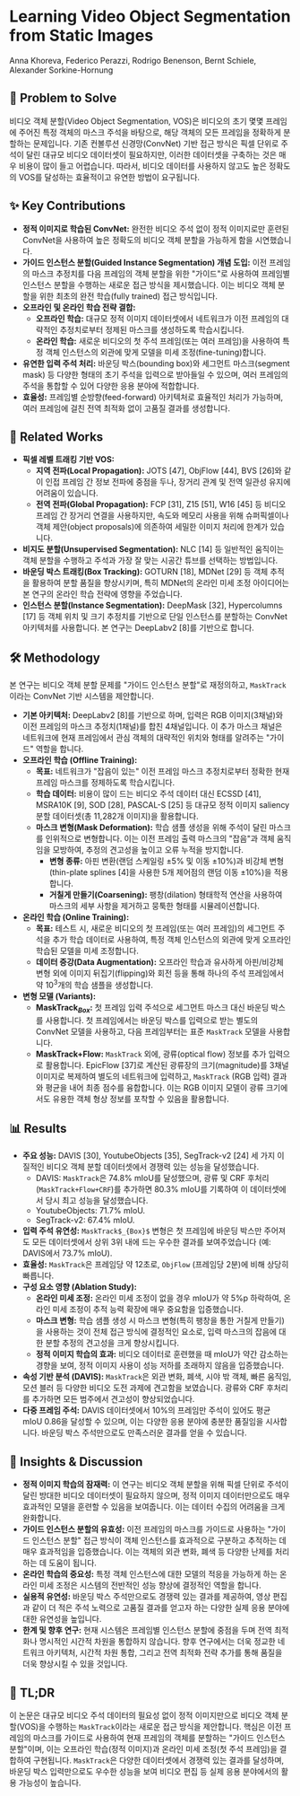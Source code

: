 # Learning Video Object Segmentation from Static Images
Anna Khoreva, Federico Perazzi, Rodrigo Benenson, Bernt Schiele, Alexander Sorkine-Hornung

## 🧩 Problem to Solve
비디오 객체 분할(Video Object Segmentation, VOS)은 비디오의 초기 몇몇 프레임에 주어진 특정 객체의 마스크 주석을 바탕으로, 해당 객체의 모든 프레임을 정확하게 분할하는 문제입니다. 기존 컨볼루션 신경망(ConvNet) 기반 접근 방식은 픽셀 단위로 주석이 달린 대규모 비디오 데이터셋이 필요하지만, 이러한 데이터셋을 구축하는 것은 매우 비용이 많이 들고 어렵습니다. 따라서, 비디오 데이터를 사용하지 않고도 높은 정확도의 VOS를 달성하는 효율적이고 유연한 방법이 요구됩니다.

## ✨ Key Contributions
*   **정적 이미지로 학습된 ConvNet:** 완전한 비디오 주석 없이 정적 이미지로만 훈련된 ConvNet을 사용하여 높은 정확도의 비디오 객체 분할을 가능하게 함을 시연했습니다.
*   **가이드 인스턴스 분할(Guided Instance Segmentation) 개념 도입:** 이전 프레임의 마스크 추정치를 다음 프레임의 객체 분할을 위한 "가이드"로 사용하여 프레임별 인스턴스 분할을 수행하는 새로운 접근 방식을 제시했습니다. 이는 비디오 객체 분할을 위한 최초의 완전 학습(fully trained) 접근 방식입니다.
*   **오프라인 및 온라인 학습 전략 결합:**
    *   **오프라인 학습:** 대규모 정적 이미지 데이터셋에서 네트워크가 이전 프레임의 대략적인 추정치로부터 정제된 마스크를 생성하도록 학습시킵니다.
    *   **온라인 학습:** 새로운 비디오의 첫 주석 프레임(또는 여러 프레임)을 사용하여 특정 객체 인스턴스의 외관에 맞게 모델을 미세 조정(fine-tuning)합니다.
*   **유연한 입력 주석 처리:** 바운딩 박스(bounding box)와 세그먼트 마스크(segment mask) 등 다양한 형태의 초기 주석을 입력으로 받아들일 수 있으며, 여러 프레임의 주석을 통합할 수 있어 다양한 응용 분야에 적합합니다.
*   **효율성:** 프레임별 순방향(feed-forward) 아키텍처로 효율적인 처리가 가능하며, 여러 프레임에 걸친 전역 최적화 없이 고품질 결과를 생성합니다.

## 📎 Related Works
*   **픽셀 레벨 트래킹 기반 VOS:**
    *   **지역 전파(Local Propagation):** JOTS [47], ObjFlow [44], BVS [26]와 같이 인접 프레임 간 정보 전파에 중점을 두나, 장거리 관계 및 전역 일관성 유지에 어려움이 있습니다.
    *   **전역 전파(Global Propagation):** FCP [31], Z15 [51], W16 [45] 등 비디오 프레임 간 장거리 연결을 사용하지만, 속도와 메모리 사용을 위해 슈퍼픽셀이나 객체 제안(object proposals)에 의존하여 세밀한 이미지 처리에 한계가 있습니다.
*   **비지도 분할(Unsupervised Segmentation):** NLC [14] 등 일반적인 움직이는 객체 분할을 수행하고 주석과 가장 잘 맞는 시공간 튜브를 선택하는 방법입니다.
*   **바운딩 박스 트래킹(Box Tracking):** GOTURN [18], MDNet [29] 등 객체 추적을 활용하여 분할 품질을 향상시키며, 특히 MDNet의 온라인 미세 조정 아이디어는 본 연구의 온라인 학습 전략에 영향을 주었습니다.
*   **인스턴스 분할(Instance Segmentation):** DeepMask [32], Hypercolumns [17] 등 객체 위치 및 크기 추정치를 기반으로 단일 인스턴스를 분할하는 ConvNet 아키텍처를 사용합니다. 본 연구는 DeepLabv2 [8]를 기반으로 합니다.

## 🛠️ Methodology
본 연구는 비디오 객체 분할 문제를 "가이드 인스턴스 분할"로 재정의하고, `MaskTrack`이라는 ConvNet 기반 시스템을 제안합니다.

*   **기본 아키텍처:** DeepLabv2 [8]를 기반으로 하며, 입력은 RGB 이미지(3채널)와 이전 프레임의 마스크 추정치(1채널)를 합친 4채널입니다. 이 추가 마스크 채널은 네트워크에 현재 프레임에서 관심 객체의 대략적인 위치와 형태를 알려주는 "가이드" 역할을 합니다.
*   **오프라인 학습 (Offline Training):**
    *   **목표:** 네트워크가 "잡음이 있는" 이전 프레임 마스크 추정치로부터 정확한 현재 프레임 마스크를 정제하도록 학습시킵니다.
    *   **학습 데이터:** 비용이 많이 드는 비디오 주석 데이터 대신 ECSSD [41], MSRA10K [9], SOD [28], PASCAL-S [25] 등 대규모 정적 이미지 saliency 분할 데이터셋(총 11,282개 이미지)을 활용합니다.
    *   **마스크 변형(Mask Deformation):** 학습 샘플 생성을 위해 주석이 달린 마스크를 인위적으로 변형합니다. 이는 이전 프레임 출력 마스크의 "잡음"과 객체 움직임을 모방하여, 추정의 견고성을 높이고 오류 누적을 방지합니다.
        *   **변형 종류:** 아핀 변환(랜덤 스케일링 $\pm 5\%$ 및 이동 $\pm 10\%$)과 비강체 변형(thin-plate splines [4]을 사용한 5개 제어점의 랜덤 이동 $\pm 10\%$)을 적용합니다.
        *   **거칠게 만들기(Coarsening):** 팽창(dilation) 형태학적 연산을 사용하여 마스크의 세부 사항을 제거하고 뭉툭한 형태를 시뮬레이션합니다.
*   **온라인 학습 (Online Training):**
    *   **목표:** 테스트 시, 새로운 비디오의 첫 프레임(또는 여러 프레임)의 세그먼트 주석을 추가 학습 데이터로 사용하여, 특정 객체 인스턴스의 외관에 맞게 오프라인 학습된 모델을 미세 조정합니다.
    *   **데이터 증강(Data Augmentation):** 오프라인 학습과 유사하게 아핀/비강체 변형 외에 이미지 뒤집기(flipping)와 회전 등을 통해 하나의 주석 프레임에서 약 $10^3$개의 학습 샘플을 생성합니다.
*   **변형 모델 (Variants):**
    *   **MaskTrack$_{Box}$:** 첫 프레임 입력 주석으로 세그먼트 마스크 대신 바운딩 박스를 사용합니다. 첫 프레임에서는 바운딩 박스를 입력으로 받는 별도의 ConvNet 모델을 사용하고, 다음 프레임부터는 표준 `MaskTrack` 모델을 사용합니다.
    *   **MaskTrack+Flow:** `MaskTrack` 외에, 광류(optical flow) 정보를 추가 입력으로 활용합니다. EpicFlow [37]로 계산된 광류장의 크기(magnitude)를 3채널 이미지로 복제하여 별도의 네트워크에 입력하고, `MaskTrack` (RGB 입력) 결과와 평균을 내어 최종 점수를 융합합니다. 이는 RGB 이미지 모델이 광류 크기에서도 유용한 객체 형상 정보를 포착할 수 있음을 활용합니다.

## 📊 Results
*   **주요 성능:** DAVIS [30], YoutubeObjects [35], SegTrack-v2 [24] 세 가지 이질적인 비디오 객체 분할 데이터셋에서 경쟁력 있는 성능을 달성했습니다.
    *   DAVIS: `MaskTrack`은 74.8% mIoU를 달성했으며, 광류 및 CRF 후처리(`MaskTrack+Flow+CRF`)를 추가하면 80.3% mIoU를 기록하여 이 데이터셋에서 당시 최고 성능을 달성했습니다.
    *   YoutubeObjects: 71.7% mIoU.
    *   SegTrack-v2: 67.4% mIoU.
*   **입력 주석 유연성:** `MaskTrack$_{Box}$` 변형은 첫 프레임에 바운딩 박스만 주어져도 모든 데이터셋에서 상위 3위 내에 드는 우수한 결과를 보여주었습니다 (예: DAVIS에서 73.7% mIoU).
*   **효율성:** `MaskTrack`은 프레임당 약 12초로, `ObjFlow` (프레임당 2분)에 비해 상당히 빠릅니다.
*   **구성 요소 영향 (Ablation Study):**
    *   **온라인 미세 조정:** 온라인 미세 조정이 없을 경우 mIoU가 약 5%p 하락하여, 온라인 미세 조정이 추적 능력 확장에 매우 중요함을 입증했습니다.
    *   **마스크 변형:** 학습 샘플 생성 시 마스크 변형(특히 팽창을 통한 거칠게 만들기)을 사용하는 것이 전체 접근 방식에 결정적인 요소로, 입력 마스크의 잡음에 대한 분할 추정의 견고성을 크게 향상시킵니다.
    *   **정적 이미지 학습의 효과:** 비디오 데이터로 훈련했을 때 mIoU가 약간 감소하는 경향을 보여, 정적 이미지 사용이 성능 저하를 초래하지 않음을 입증했습니다.
*   **속성 기반 분석 (DAVIS):** `MaskTrack`은 외관 변화, 폐색, 시야 밖 객체, 빠른 움직임, 모션 블러 등 다양한 비디오 도전 과제에 견고함을 보였습니다. 광류와 CRF 후처리를 추가하면 모든 범주에서 견고성이 향상되었습니다.
*   **다중 프레임 주석:** DAVIS 데이터셋에서 10%의 프레임만 주석이 있어도 평균 mIoU 0.86을 달성할 수 있으며, 이는 다양한 응용 분야에 충분한 품질임을 시사합니다. 바운딩 박스 주석만으로도 만족스러운 결과를 얻을 수 있습니다.

## 🧠 Insights & Discussion
*   **정적 이미지 학습의 잠재력:** 이 연구는 비디오 객체 분할을 위해 픽셀 단위로 주석이 달린 방대한 비디오 데이터셋이 필요하지 않으며, 정적 이미지 데이터만으로도 매우 효과적인 모델을 훈련할 수 있음을 보여줍니다. 이는 데이터 수집의 어려움을 크게 완화합니다.
*   **가이드 인스턴스 분할의 유효성:** 이전 프레임의 마스크를 가이드로 사용하는 "가이드 인스턴스 분할" 접근 방식이 객체 인스턴스를 효과적으로 구분하고 추적하는 데 매우 효과적임을 입증했습니다. 이는 객체의 외관 변화, 폐색 등 다양한 난제를 처리하는 데 도움이 됩니다.
*   **온라인 학습의 중요성:** 특정 객체 인스턴스에 대한 모델의 적응을 가능하게 하는 온라인 미세 조정은 시스템의 전반적인 성능 향상에 결정적인 역할을 합니다.
*   **실용적 유연성:** 바운딩 박스 주석만으로도 경쟁력 있는 결과를 제공하여, 영상 편집과 같이 더 적은 주석 노력으로 고품질 결과를 얻고자 하는 다양한 실제 응용 분야에 대한 유연성을 높입니다.
*   **한계 및 향후 연구:** 현재 시스템은 프레임별 인스턴스 분할에 중점을 두며 전역 최적화나 명시적인 시간적 차원을 통합하지 않습니다. 향후 연구에서는 더욱 정교한 네트워크 아키텍처, 시간적 차원 통합, 그리고 전역 최적화 전략 추가를 통해 품질을 더욱 향상시킬 수 있을 것입니다.

## 📌 TL;DR
이 논문은 대규모 비디오 주석 데이터의 필요성 없이 정적 이미지만으로 비디오 객체 분할(VOS)을 수행하는 `MaskTrack`이라는 새로운 접근 방식을 제안합니다. 핵심은 이전 프레임의 마스크를 가이드로 사용하여 현재 프레임의 객체를 분할하는 "가이드 인스턴스 분할"이며, 이는 오프라인 학습(정적 이미지)과 온라인 미세 조정(첫 주석 프레임)을 결합하여 구현됩니다. `MaskTrack`은 다양한 데이터셋에서 경쟁력 있는 결과를 달성하며, 바운딩 박스 입력만으로도 우수한 성능을 보여 비디오 편집 등 실제 응용 분야에서의 활용 가능성이 높습니다.